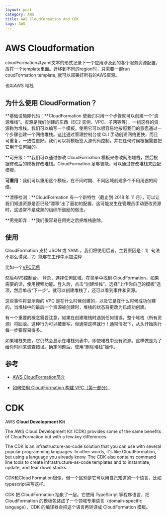 ```yaml
---
layout: post
category: AWS
title: AWS Cloudformation And CDK
tags: AWS
---
```


# AWS Cloudformation

cloudFormation以yaml文本的形式记录下一个应用涉及到的各个服务资源配置，放在一个template里面。迁移到不同的region时，只需要一键run coudFormation template, 就可以部署好所有的AWS资源。

也叫AWS 堆栈

## 为什么使用 CloudFormation？

**基础设施即代码：**CloudFormation 使我们只用一个步骤就可以创建一个“资源堆栈”。资源是我们创建的东西（EC2 实例、VPC、子网等等），一组这样的资源称为堆栈。我们可以编写一个模板，使用它可以很容易地按照我们的意愿通过一个步骤创建一个网络堆栈。这比通过管理控制台或 CLI 手动创建网络更快，而且可重复，一致性更好。我们可以将模板签入源代码控制，并在任何时候根据需要把它用于任何目的。



**可升级：**我们可以通过修改 CloudFormation 模板来修改网络堆栈，然后根据修改后的模板修改堆栈。CloudFormation 足够智能，可以通过修改堆栈来匹配模板。



**可重用**：我们可以重用这个模板，在不同时期、不同区域创建多个不用用途的网络。



**漂移检测：**CloudFormation 有一个新特性（截止到 2018 年 11 月），可以让我们知道资源是否已经“漂移”出了最初的配置。这可能发生在管理员手动更改资源时，这通常不是成熟的组织所鼓励的做法。



**用完即弃：**我们很容易在用完之后把堆栈删除。



## 使用

CloudFormation 支持 JSON 或 YAML，我们将使用后者。主要原因是：1）句法不那么讲究，2）能够在工作中添加注释

比如一个[VPC示例](https://docs.aws.amazon.com/AWSCloudFormation/latest/UserGuide/aws-resource-ec2-vpc.html)

然后AWS控制台。 登录，选择任何区域。在菜单中找到 CloudFormation，如果需要的话，使用搜索功能。登入后，点击“创建堆栈”。选择“上传你自己的模板”选项，然后单击“下一步”。就可以创建堆栈了，还可以看到事件和资源。

这些事件将显示你的 VPC 是在什么时候创建的，以及它是在什么时候成功创建的。当堆栈中的最后一个资源被创建时，堆栈的状态将更改为已成功创建。

有一个重要的概念需要注意，如果在创建堆栈时遇到任何错误，整个堆栈（所有资源）将回滚。这种行为可以被重写，但通常这样就行！通常情况下，从头开始执行每一步要容易得多。

如果堆栈失败，它仍然会显示在堆栈列表中，即使堆栈中没有资源。这样做是为了给你时间来调查错误。确定问题后，使用“删除堆栈”操作。

## 参考

- [AWS CloudFormation简介](https://juejin.cn/post/7122039768124227614)

- [如何使用 CloudFormation 构建 VPC（第一部分）](https://www.infoq.cn/article/hsaedm*2we5jmh9tfjeg)

# CDK

 AWS **Cloud Development Kit**



The AWS Cloud Development Kit (CDK) provides some of the same benefits of CloudFormation but with a few key differences.

The CDK is an infrastructure-as-code solution that you can use with several popular programming languages. In other words, it's like CloudFormation, but using a language you already know. The CDK also contains command line tools to create infrastructure-as-code templates and to instantiate, update, and tear down stacks.



CDK和Cloud Formation很像，但一个区别是它可以用自己知道的一个语言，比如typescript来写这样。

CDK 把 CloudFormation 抽象了一层。它使用 TypeScript 等程序语言，把 CloudFormation 的模板包装成了一个领域专用语言（domain-specific language），CDK 的编译器会把这个语言再转译成 CloudFormation 模板。

